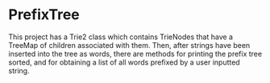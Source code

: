 # PrefixTree
This project has a Trie2 class which contains TrieNodes that have a TreeMap of children associated with them. 
Then, after strings have been inserted into the tree as words, there are methods for printing the prefix tree sorted, and for obtaining a list of all words prefixed by a user inputted string.
